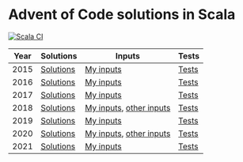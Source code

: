 # Advent of Code solutions in Scala

[![Scala CI](https://github.com/sim642/adventofcode/workflows/Scala%20CI/badge.svg?branch=master)](https://github.com/sim642/adventofcode/actions?query=workflow%3A%22Scala+CI%22)

| Year | Solutions | Inputs | Tests |
| ---- | --------- | ------ | ----- |
| 2015 | [Solutions](src/main/scala/eu/sim642/adventofcode2015) | [My inputs](src/main/resources/eu/sim642/adventofcode2015) | [Tests](src/test/scala/eu/sim642/adventofcode2015) |
| 2016 | [Solutions](src/main/scala/eu/sim642/adventofcode2016) | [My inputs](src/main/resources/eu/sim642/adventofcode2016) | [Tests](src/test/scala/eu/sim642/adventofcode2016) |
| 2017 | [Solutions](src/main/scala/eu/sim642/adventofcode2017) | [My inputs](src/main/resources/eu/sim642/adventofcode2017) | [Tests](src/test/scala/eu/sim642/adventofcode2017) |
| 2018 | [Solutions](src/main/scala/eu/sim642/adventofcode2018) | [My inputs](src/main/resources/eu/sim642/adventofcode2018), [other inputs](src/test/resources/eu/sim642/adventofcode2018) | [Tests](src/test/scala/eu/sim642/adventofcode2018) |
| 2019 | [Solutions](src/main/scala/eu/sim642/adventofcode2019) | [My inputs](src/main/resources/eu/sim642/adventofcode2019) | [Tests](src/test/scala/eu/sim642/adventofcode2019) |
| 2020 | [Solutions](src/main/scala/eu/sim642/adventofcode2020) | [My inputs](src/main/resources/eu/sim642/adventofcode2020), [other inputs](src/test/resources/eu/sim642/adventofcode2020) | [Tests](src/test/scala/eu/sim642/adventofcode2020) |
| 2021 | [Solutions](src/main/scala/eu/sim642/adventofcode2021) | [My inputs](src/main/resources/eu/sim642/adventofcode2021) | [Tests](src/test/scala/eu/sim642/adventofcode2021) |
